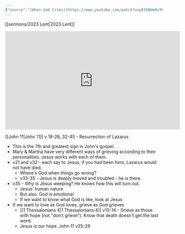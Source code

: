 ```yaml
---
{"source":"[When God Cries](https://www.youtube.com/watch?v=yEtKBHm0vYE)","clipped":"2023-07-12","dg-publish":true,"grade":2,"permalink":"/sermons/2023-03-26-when-god-cries/","dgPassFrontmatter":true}
---
```



[[sermons/2023 Lent\|2023 Lent]]

<iframe width="560" height="315" src="https://www.youtube.com/embed/" title="YouTube video player" frameborder="0" allow="accelerometer; autoplay; clipboard-write; encrypted-media; gyroscope; picture-in-picture" allowfullscreen></iframe>

[[John 11\|John 11]] v 18-28, 32-45 - Resurrection of Lazarus

* This is the 7th and greatest sign in John's gospel.
* Mary & Martha have very different ways of grieving according to their personalities. Jesus works with each of them.
* v21 and v32 - each say to Jesus, if you had been here, Lazarus would not have died.
    * Where's God when things go wrong?
    * v33-35 - Jesus is deeply moved and troubled - he is there.
* v35 - Why is Jesus weeping? He knows how this will turn out.
    * Jesus' human nature
    * But also, God is emotional
    * If we want to know what God is like, look at Jesus
* If we want to love as God loves, grieve as God grieves
    * [[1 Thessalonians 4\|1 Thessalonians 4]] v13-14 - Grieve as those with hope (not "don't grieve"). Know that death doesn't get the last word.
    * Jesus is our hope. John 11 v25-26
